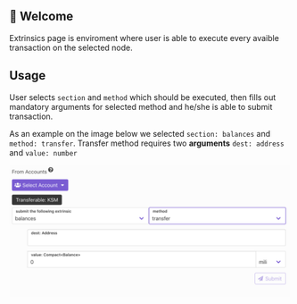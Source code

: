 ## 👋 Welcome

Extrinsics page is enviroment where user is able to execute every avaible transaction on the selected node.

## Usage

User selects `section` and `method` which should be executed, then fills out mandatory arguments for selected method and he/she is able to submit transaction.

As an example on the image below we selected `section: balances` and `method: transfer`. Transfer method requires two **arguments** `dest: address` and `value: number`

![Extrinsics](./assets/extrinsic.png)